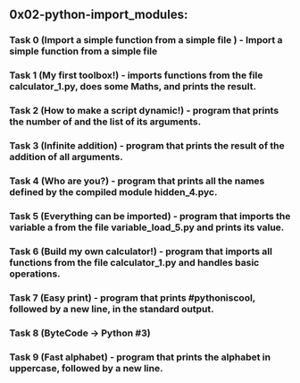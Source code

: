 ## 0x02-python-import_modules:
 
 ### Task 0 (Import a simple function from a simple file ) - Import a simple function from a simple file 
 ### Task 1 (My first toolbox!) -  imports functions from the file calculator_1.py, does some Maths, and prints the result.
 ### Task 2 (How to make a script dynamic!) - program that prints the number of and the list of its arguments.
 ### Task 3 (Infinite addition) -  program that prints the result of the addition of all arguments.
 ### Task 4 (Who are you?) - program that prints all the names defined by the compiled module hidden_4.pyc.
 ### Task 5 (Everything can be imported) - program that imports the variable a from the file variable_load_5.py and prints its value.
 ### Task 6 (Build my own calculator!) - program that imports all functions from the file calculator_1.py and handles basic operations.
 ### Task 7 (Easy print) - program that prints #pythoniscool, followed by a new line, in the standard output.
 ### Task 8 (ByteCode -> Python #3)
 ### Task 9 (Fast alphabet) - program that prints the alphabet in uppercase, followed by a new line.